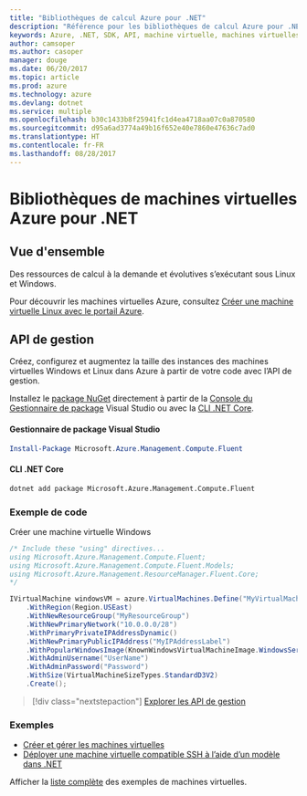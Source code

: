 ```yaml
---
title: "Bibliothèques de calcul Azure pour .NET"
description: "Référence pour les bibliothèques de calcul Azure pour .NET"
keywords: Azure, .NET, SDK, API, machine virtuelle, machines virtuelles, calcul
author: camsoper
ms.author: casoper
manager: douge
ms.date: 06/20/2017
ms.topic: article
ms.prod: azure
ms.technology: azure
ms.devlang: dotnet
ms.service: multiple
ms.openlocfilehash: b30c1433b8f25941fc1d4ea4718aa07c0a870580
ms.sourcegitcommit: d95a6ad3774a49b16f652e40e7860e47636c7ad0
ms.translationtype: HT
ms.contentlocale: fr-FR
ms.lasthandoff: 08/28/2017
---
```

# <a name="azure-virtual-machine-libraries-for-net"></a>Bibliothèques de machines virtuelles Azure pour .NET

## <a name="overview"></a>Vue d'ensemble

Des ressources de calcul à la demande et évolutives s’exécutant sous Linux et Windows.

Pour découvrir les machines virtuelles Azure, consultez [Créer une machine virtuelle Linux avec le portail Azure](https://review.docs.microsoft.com/en-us/azure/virtual-machines/linux/quick-create-portal).

## <a name="management-apis"></a>API de gestion

Créez, configurez et augmentez la taille des instances des machines virtuelles Windows et Linux dans Azure à partir de votre code avec l’API de gestion.

Installez le [package NuGet](https://www.nuget.org/packages/Microsoft.Azure.Management.Compute.Fluent) directement à partir de la [Console du Gestionnaire de package][PackageManager] Visual Studio ou avec la [CLI .NET Core][DotNetCLI].

#### <a name="visual-studio-package-manager"></a>Gestionnaire de package Visual Studio

```powershell
Install-Package Microsoft.Azure.Management.Compute.Fluent
```

#### <a name="net-core-cli"></a>CLI .NET Core

```bash
dotnet add package Microsoft.Azure.Management.Compute.Fluent
```

### <a name="code-example"></a>Exemple de code

Créer une machine virtuelle Windows

```csharp
/* Include these "using" directives...
using Microsoft.Azure.Management.Compute.Fluent;
using Microsoft.Azure.Management.Compute.Fluent.Models;
using Microsoft.Azure.Management.ResourceManager.Fluent.Core;
*/

IVirtualMachine windowsVM = azure.VirtualMachines.Define("MyVirtualMachine")
    .WithRegion(Region.USEast)
    .WithNewResourceGroup("MyResourceGroup")
    .WithNewPrimaryNetwork("10.0.0.0/28")
    .WithPrimaryPrivateIPAddressDynamic()
    .WithNewPrimaryPublicIPAddress("MyIPAddressLabel")
    .WithPopularWindowsImage(KnownWindowsVirtualMachineImage.WindowsServer2012R2Datacenter)
    .WithAdminUsername("UserName")
    .WithAdminPassword("Password")
    .WithSize(VirtualMachineSizeTypes.StandardD3V2)
    .Create();
```

> [!div class="nextstepaction"]
> [Explorer les API de gestion](https://review.docs.microsoft.com/en-us/dotnet/api/overview/azure/virtualmachines/management?view=azure-dotnet)

### <a name="samples"></a>Exemples

* [Créer et gérer les machines virtuelles](/dotnet/azure/dotnet-sdk-azure-virtual-machine-samples)
* [Déployer une machine virtuelle compatible SSH à l’aide d’un modèle dans .NET](https://azure.microsoft.com/en-us/resources/samples/resource-manager-dotnet-template-deployment/)

Afficher la [liste complète](https://azure.microsoft.com/en-us/resources/samples/?platform=dotnet&term=VM) des exemples de machines virtuelles.

[PackageManager]: https://docs.microsoft.com/nuget/tools/package-manager-console
[DotNetCLI]: https://docs.microsoft.com/en-us/dotnet/core/tools/dotnet-add-package
